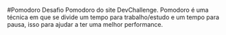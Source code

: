 #Pomodoro
Desafio Pomodoro do site DevChallenge.
Pomodoro é uma técnica em que se divide um tempo para trabalho/estudo e um tempo para pausa, isso para ajudar a ter uma melhor performance.